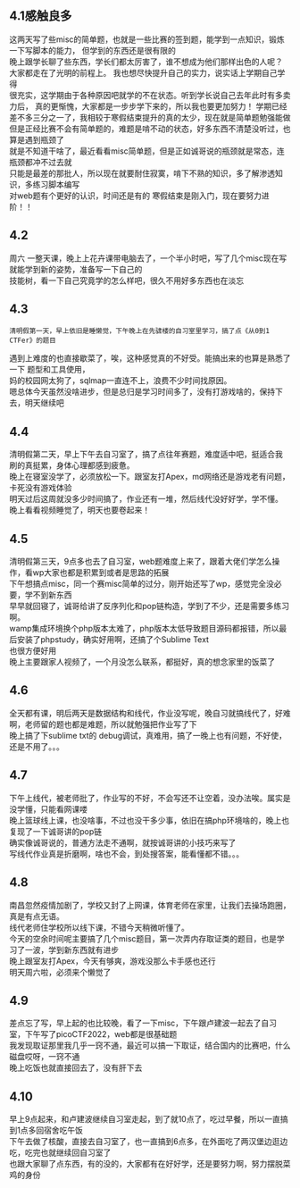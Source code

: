 ##  4.1感触良多
   这两天写了些misc的简单题，也就是一些比赛的签到题，能学到一点知识，锻炼一下写脚本的能力，
但学到的东西还是很有限的   
    晚上跟学长聊了些东西，学长们都太厉害了，谁不想成为他们那样出色的人呢？
大家都走在了光明的前程上。 我也想尽快提升自己的实力，说实话上学期自己学得    
很充实，这学期由于各种原因吧就学的不在状态。听到学长说自己去年此时有多卖力后，
真的更惭愧，大家都是一步步学下来的，所以我也要更加努力！
    学期已经差不多三分之一了，我相较于寒假结束提升的真的太少，现在就是简单题勉强能做
但是正经比赛不会有简单题的，难题是啃不动的状态，好多东西不清楚没听过，也算是遇到瓶颈了    
就是不知道干啥了，最近看看misc简单题，但是正如诚哥说的瓶颈就是常态，连瓶颈都冲不过去就   
只能是最差的那批人，所以现在就要耐住寂寞，啃下不熟的知识，多了解渗透知识，多练习脚本编写   
对web题有个更好的认识，时间还是有的
    寒假结束是刚入门，现在要努力进阶！！
   
## 4.2
周六 一整天课，晚上上花卉课带电脑去了，一个半小时吧，写了几个misc现在写就能学到新的姿势，准备写一下自己的   
技能树，看一下自己究竟学的怎么样吧，很久不用好多东西也在淡忘   

## 4.3
    清明假第一天，早上依旧是睡懒觉，下午晚上在先骕楼的自习室里学习，搞了点《从0到1 CTFer》的题目    
遇到上难度的也直接歇菜了，唉，这种感觉真的不好受。能搞出来的也算是熟悉了一下 题型和工具使用，   
妈的校园网太狗了，sqlmap一直连不上，浪费不少时间找原因。      
    嗯总体今天虽然没啥进步，但是总归是学习时间多了，没有打游戏啥的，保持下去，明天继续吧     
    

## 4.4
   清明假第二天，早上下午去自习室了，搞了点往年赛题，难度适中吧，挺适合我    
   刷的真挺累，身体心理都感到疲惫。   
   晚上在寝室没学了，必须放松一下。跟室友打Apex，md网络还是游戏老有问题，卡死没有游戏体验   
   明天过后这周就没多少时间搞了，作业还有一堆，然后线代没好好学，学不懂。     
   晚上看看视频睡觉了，明天也要卷起来！   
   
## 4.5
   清明假第三天，9点多也去了自习室，web题难度上来了，跟着大佬们学怎么操作，看wp大家也都是积累到或者是思路的拓展   
   下午想搞点misc，同一个赛misc简单的过分，刚开始还写了wp，感觉完全没必要，学不到新东西   
   早早就回寝了，诚哥给讲了反序列化和pop链构造，学到了不少，还是需要多练习啊。   
   wamp集成环境换个php版本太难了，php版本太低导致题目源码都报错，所以最后安装了phpstudy，确实好用啊，还搞了个Sublime Text  
   也很方便好用     
   晚上主要跟家人视频了，一个月没怎么联系，都挺好，真的想念家里的饭菜了    
   
## 4.6
   全天都有课，明后两天是数据结构和线代，作业没写呢，晚自习就搞线代了，好难啊，老师留的题也都是难题，所以就勉强把作业写了下   
   晚上搞了下sublime txt的 debug调试，真难用，搞了一晚上也有问题，不好使，还是不用了。。。     
   
## 4.7
   下午上线代，被老师批了，作业写的不好，不会写还不让空着，没办法唉。属实是没学懂，只能看网课喽          
   晚上篮球线上课，也没啥事，不过也没干多少事，依旧在搞php环境啥的，晚上也复现了一下诚哥讲的pop链    
   确实像诚哥说的，普通方法走不通啊，就按诚哥讲的小技巧来写了    
   写线代作业真是折磨啊，啥也不会，到处搜答案，能看懂都不错。。。   
   

## 4.8
   南昌忽然疫情加剧了，学校又封了上网课，体育老师在家里，让我们去操场跑圈，真是有点无语。    
   线代老师住学校所以线下课，不错今天稍微听懂了。   
   今天的空余时间呢主要搞了几个misc题目，第一次弄内存取证类的题目，也是学习了一波，学到新东西就有进步   
   晚上跟室友打Apex，今天有够爽，游戏没那么卡手感也还行    
   明天周六啦，必须来个懒觉了    
   
## 4.9
   差点忘了写，早上起的也比较晚，看了一下misc，下午跟卢建波一起去了自习室，下午写了picoCTF2022，web都是很基础题   
   我发现取证那里我几乎一窍不通，最近可以搞一下取证，结合国内的比赛吧，什么磁盘哎呀，一窍不通    
   晚上吃饭也就直接回去了，没有肝下去    
 
## 4.10
   早上9点起来，和卢建波继续自习室走起，到了就10点了，吃过早餐，所以一直搞到1点多回宿舍吃午饭     
   下午去做了核酸，直接去自习室了，也一直搞到6点多，在外面吃了两汉堡边逛边吃，吃完也就继续回自习室了     
   也跟大家聊了点东西，有的没的，大家都有在好好学，还是要努力啊，努力摆脱菜鸡的身份     
   
   
   

   
   
